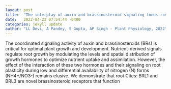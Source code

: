 ```yaml
---
layout: post
title:  "The interplay of auxin and brassinosteroid signaling tunes root growth under low and different nitrogen forms"
date:   2022-04-23 07:54:44 -0400
categories: jekyll update
author: "LL Devi, A Pandey, S Gupta, AP Singh - Plant Physiology, 2022"
---
```

The coordinated signaling activity of auxin and brassinosteroids (BRs) is critical for optimal plant growth and development. Nutrient-derived signals regulate root growth by modulating the levels and spatial distribution of growth hormones to optimize nutrient uptake and assimilation. However, the effect of the interaction of these two hormones and their signaling on root plasticity during low and differential availability of nitrogen (N) forms (NH4+/NO3-) remains elusive. We demonstrate that root Cites: BRL1 and BRL3 are novel brassinosteroid receptors that function